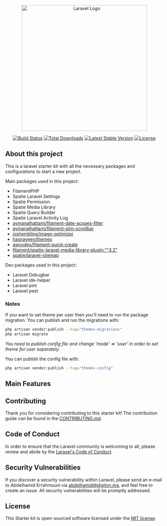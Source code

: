 <p align="center"><a href="https://laravel.com" target="_blank"><img src="https://raw.githubusercontent.com/laravel/art/master/logo-lockup/5%20SVG/2%20CMYK/1%20Full%20Color/laravel-logolockup-cmyk-red.svg" width="400" alt="Laravel Logo"></a></p>

<p align="center">
<a href="https://github.com/laravel/framework/actions"><img src="https://github.com/laravel/framework/workflows/tests/badge.svg" alt="Build Status"></a>
<a href="https://packagist.org/packages/laravel/framework"><img src="https://img.shields.io/packagist/dt/laravel/framework" alt="Total Downloads"></a>
<a href="https://packagist.org/packages/laravel/framework"><img src="https://img.shields.io/packagist/v/laravel/framework" alt="Latest Stable Version"></a>
<a href="https://packagist.org/packages/laravel/framework"><img src="https://img.shields.io/packagist/l/laravel/framework" alt="License"></a>
</p>

## About this project

This is a laravel starter kit with all the necessary packages and configurations to start a new project.

Main packages used in this project:
- FilamentPHP
- Spatie Laravel Settings
- Spatie Permission
- Spatie Media Library
- Spatie Query Builder
- Spatie Laravel Activity Log
- [aymanalhattami/filament-date-scopes-filter](https://github.com/aymanalhattami/filament-date-scopes-filter)
- [aymanalhattami/filament-slim-scrollbar](https://github.com/aymanalhattami/filament-slim-scrollbar)
- [joshembling/image-optimizer](https://github.com/joshembling/image-optimizer)
- [hasnayeen/themes](https://github.com/hasnayeen/themes)
- [awcodes/filament-quick-create](https://github.com/awcodes/filament-quick-create)
- [filament/spatie-laravel-media-library-plugin:"^3.2"](https://github.com/filamentphp/spatie-laravel-media-library-plugin)
- [spatie/laravel-sitemap](https://github.com/spatie/laravel-sitemap)

Dev packages used in this project:
- Laravel Debugbar
- Laravel ide-helper
- Laravel pint
- Laravel pest

### Notes
If you want to set theme per user then you'll need to run the package migration. You can publish and run the migrations with:

```bash
php artisan vendor:publish --tag="themes-migrations"
php artisan migrate
```
_You need to publish config file and change 'mode' => 'user' in order to set theme for user separately._

You can publish the config file with:
```bash
php artisan vendor:publish --tag="themes-config"
```

## Main Features

## Contributing

Thank you for considering contributing to this starter kit! The contribution guide can be found in the [CONTRIBUTING.md](.github/CONTRIBUTING.md).

## Code of Conduct

In order to ensure that the Laravel community is welcoming to all, please review and abide by the [Laravel's Code of Conduct](https://laravel.com/docs/contributions#code-of-conduct).

## Security Vulnerabilities

If you discover a security vulnerability within Laravel, please send an e-mail to Abdelhamid Errahmouni via [abdelhamid@digiton.ma](mailto:abdelhamid@digiton.ma), and feel free to create an issue. All security vulnerabilities will be promptly addressed.

## License

This Starter kit is open-sourced software licensed under the [MIT license](https://opensource.org/licenses/MIT).
